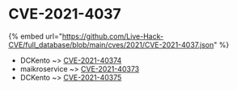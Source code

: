 # CVE-2021-4037
{% embed url="https://github.com/Live-Hack-CVE/full_database/blob/main/cves/2021/CVE-2021-4037.json" %}

* DCKento ~> [CVE-2021-40374](https://www.alice-snow.ru/2021/database/cve-2021-4037/cve-2021-40374-dckento)
* maikroservice ~> [CVE-2021-40373](https://www.alice-snow.ru/2021/database/cve-2021-4037/cve-2021-40373-maikroservice)
* DCKento ~> [CVE-2021-40375](https://www.alice-snow.ru/2021/database/cve-2021-4037/cve-2021-40375-dckento)